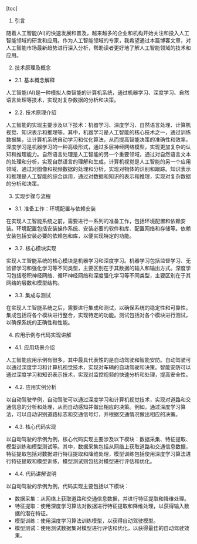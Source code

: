 
[toc]                    
                
                
1. 引言

随着人工智能(AI)的快速发展和普及，越来越多的企业和机构开始关注和投入人工智能领域的研发和应用。作为人工智能领域的专家，我希望通过本篇博客文章，对人工智能市场最新趋势进行深入分析，帮助读者更好地了解人工智能领域的技术和应用。

2. 技术原理及概念

- 2.1. 基本概念解释

人工智能(AI)是一种模拟人类智能的计算机系统，通过机器学习、深度学习、自然语言处理等技术，实现对复杂数据的分析和决策。

- 2.2. 技术原理介绍

人工智能的实现主要涉及以下技术：机器学习、深度学习、自然语言处理、计算机视觉、知识表示和推理等。其中，机器学习是人工智能的核心技术之一，通过训练数据集，让计算机系统自动学习和优化算法，从而提高智能决策的准确性和效率。深度学习是机器学习的一种高级形式，通过多层神经网络模型，实现更加复杂的认知和推理能力。自然语言处理是人工智能的另一个重要领域，通过对自然语言文本的处理和分析，实现自然语言的理解和生成。计算机视觉是人工智能的另一个应用领域，通过对图像和视频数据的处理和分析，实现对物体的识别和跟踪。知识表示和推理是人工智能的综合运用，通过对数据和知识的表示和推理，实现对复杂数据的分析和决策。

3. 实现步骤与流程

- 3.1. 准备工作：环境配置与依赖安装

在实现人工智能系统之前，需要进行一系列的准备工作，包括环境配置和依赖安装。环境配置包括安装操作系统、安装必要的软件和库、配置网络和存储等。依赖安装包括安装必要的依赖包和库，以便实现特定的功能。

- 3.2. 核心模块实现

实现人工智能系统的核心模块是机器学习和深度学习。机器学习包括监督学习、无监督学习和强化学习等不同类型，主要区别在于其数据的输入和输出方式。深度学习包括卷积神经网络、循环神经网络和深度强化学习等不同类型，主要区别在于其网络的层数和模型结构。

- 3.3. 集成与测试

在实现人工智能系统之后，需要进行集成和测试，以确保系统的稳定性和可靠性。集成包括将各个模块进行整合，实现特定的功能。测试包括对各个模块进行测试，以确保系统的正确性和性能。

4. 应用示例与代码实现讲解

- 4.1. 应用场景介绍

人工智能应用示例有很多，其中最具代表性的是自动驾驶和智能安防。自动驾驶可以通过深度学习和计算机视觉技术，实现对车辆的自动驾驶和决策。智能安防可以通过深度学习和知识表示技术，实现对监控视频的快速分析和处理，提高安全性。

- 4.2. 应用实例分析

以自动驾驶举例，自动驾驶可以通过深度学习和计算机视觉技术，实现对道路和交通信息的分析和处理，从而自动感知并做出相应的决策。例如，通过深度学习算法，可以自动识别道路标志和交通信号灯，并根据交通情况做出相应的决策。

- 4.3. 核心代码实现

以自动驾驶的示例为例，核心代码实现主要涉及以下模块：数据采集、特征提取、模型训练和模型测试等。其中，数据采集包括从网络上获取道路和交通信息数据，特征提取包括对数据进行特征提取和降维处理，模型训练包括使用深度学习算法进行特征提取和模型训练，模型测试则包括对模型进行评估和优化。

- 4.4. 代码讲解说明

以自动驾驶的示例为例，代码实现主要包括以下模块：

- 数据采集：从网络上获取道路和交通信息数据，并进行特征提取和降维处理。
- 特征提取：使用深度学习算法对数据进行特征提取和降维处理，以获得输入数据的潜在特征。
- 模型训练：使用深度学习算法训练模型，以获得自动驾驶模型。
- 模型测试：使用测试数据集对模型进行评估和优化，以获得最佳的自动驾驶效果。

